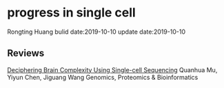 # progress in single cell
Rongting Huang
bulid date:2019-10-10
update date:2019-10-10
## Reviews
[Deciphering Brain Complexity Using Single-cell Sequencing](https://doi.org/10.1016/j.gpb.2018.07.007)
Quanhua Mu, Yiyun Chen, Jiguang Wang
Genomics, Proteomics & Bioinformatics
